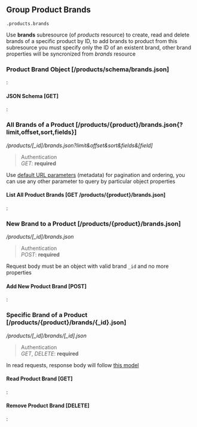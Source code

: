 ## Group Product Brands

`.products.brands`

Use **brands** subresource (of *products* resource) to
create, read and delete brands of a specific product by ID, to add brands to product from this subresource
you must specify only the ID of an existent brand, other brand properties will be syncronized from
*brands* resource

### Product Brand Object [/products/schema/brands.json]

:[](.product-brand-object.apib)

#### JSON Schema [GET]

:[](.json-schema.apib)

### All Brands of a Product [/products/{product}/brands.json{?limit,offset,sort,fields}]

*/products/[_id]/brands.json?limit&offset&sort&fields\&[field]*

> Authentication<br>_GET_: **required**

Use [default URL parameters](#introduction/overview/url-params) (metadata)
for pagination and ordering, you can use any other parameter to query
by particular object properties

#### List All Product Brands [GET /products/{product}/brands.json]

:[](.list-all-product-brands.apib)

### New Brand to a Product [/products/{product}/brands.json]

*/products/[_id]/brands.json*

> Authentication<br>_POST_: **required**

Request body must be an object with valid brand `_id` and no more properties

#### Add New Product Brand [POST]

:[](.add-new-product-brand.apib)

### Specific Brand of a Product [/products/{product}/brands/{_id}.json]

*/products/[_id]/brands/[_id].json*

> Authentication<br>_GET_, _DELETE_: **required**

In read requests, response body will follow
[this model](#reference/product-brands/product-brand-object)

#### Read Product Brand [GET]

:[](.read-product-brand.apib)

#### Remove Product Brand [DELETE]

:[](.remove-product-brand.apib)
